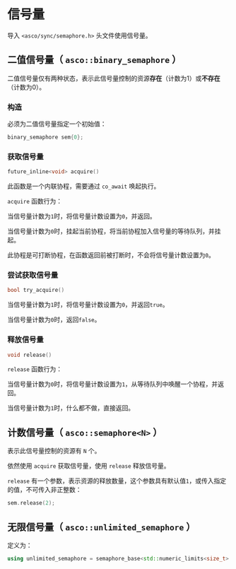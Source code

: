 # 信号量

导入 `<asco/sync/semaphore.h>` 头文件使用信号量。

## 二值信号量（ `asco::binary_semaphore` ）

二值信号量仅有两种状态，表示此信号量控制的资源**存在**（计数为1）或**不存在**（计数为0）。

### 构造

必须为二值信号量指定一个初始值：

```c++
binary_semaphore sem{0};
```

### 获取信号量

```c++
future_inline<void> acquire()
```

此函数是一个内联协程，需要通过 `co_await` 唤起执行。

`acquire` 函数行为：

当信号量计数为`1`时，将信号量计数设置为`0`，并返回。

当信号量计数为`0`时，挂起当前协程，将当前协程加入信号量的等待队列，并挂起。

此协程是可打断协程，在函数返回前被打断时，不会将信号量计数设置为`0`。

### 尝试获取信号量

```c++
bool try_acquire()
```

当信号量计数为`1`时，将信号量计数设置为`0`，并返回`true`。

当信号量计数为`0`时，返回`false`。

### 释放信号量

```c++
void release()
```

`release` 函数行为：

当信号量计数为`0`时，将信号量计数设置为`1`，从等待队列中唤醒一个协程，并返回。

当信号量计数为`1`时，什么都不做，直接返回。

## 计数信号量（ `asco::semaphore<N>` ）

表示此信号量控制的资源有 `N` 个。

依然使用 `acquire` 获取信号量，使用 `release` 释放信号量。

`release` 有一个参数，表示资源的释放数量，这个参数具有默认值`1`，或传入指定的值，不可传入非正整数：

```c++
sem.release(2);
```

## 无限信号量（ `asco::unlimited_semaphore` ）

定义为：

```c++
using unlimited_semaphore = semaphore_base<std::numeric_limits<size_t>::max()>;
```
